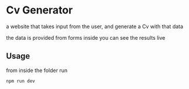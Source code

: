 # Cv Generator

a website that takes input from the user, and generate a Cv with that data

the data is provided from forms inside you can see the results live

## Usage
from inside the folder run
``` npm
npm run dev
```

